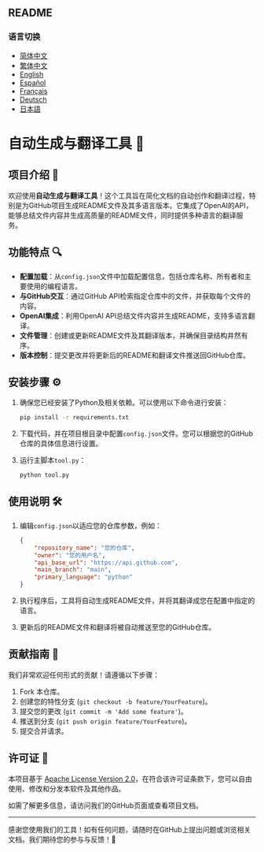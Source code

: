 ## README

### 语言切换
- [简体中文](README.md)
- [繁体中文](README/README_繁体中文.md)
- [English](README/README_English.md)
- [Español](README/README_Español.md)
- [Français](README/README_Français.md)
- [Deutsch](README/README_Deutsch.md)
- [日本語](README/README_日本語.md)

# 自动生成与翻译工具 🚀

## 项目介绍 📖

欢迎使用**自动生成与翻译工具**！这个工具旨在简化文档的自动创作和翻译过程，特别是为GitHub项目生成README文件及其多语言版本。它集成了OpenAI的API，能够总结文件内容并生成高质量的README文件，同时提供多种语言的翻译服务。

## 功能特点 🔍

- **配置加载**：从`config.json`文件中加载配置信息，包括仓库名称、所有者和主要使用的编程语言。
- **与GitHub交互**：通过GitHub API检索指定仓库中的文件，并获取每个文件的内容。
- **OpenAI集成**：利用OpenAI API总结文件内容并生成README，支持多语言翻译。
- **文件管理**：创建或更新README文件及其翻译版本，并确保目录结构井然有序。
- **版本控制**：提交更改并将更新后的README和翻译文件推送回GitHub仓库。

## 安装步骤 ⚙️

1. 确保您已经安装了Python及相关依赖。可以使用以下命令进行安装：
   ```bash
   pip install -r requirements.txt
   ```

2. 下载代码，并在项目根目录中配置`config.json`文件。您可以根据您的GitHub仓库的具体信息进行设置。

3. 运行主脚本`tool.py`：
   ```bash
   python tool.py
   ```

## 使用说明 🛠️

1. 编辑`config.json`以适应您的仓库参数，例如：
   ```json
   {
       "repository_name": "您的仓库",
       "owner": "您的用户名",
       "api_base_url": "https://api.github.com",
       "main_branch": "main",
       "primary_language": "python"
   }
   ```
   
2. 执行程序后，工具将自动生成README文件，并将其翻译成您在配置中指定的语言。

3. 更新后的README文件和翻译将被自动推送至您的GitHub仓库。

## 贡献指南 🤝

我们非常欢迎任何形式的贡献！请遵循以下步骤：

1. Fork 本仓库。
2. 创建您的特性分支 (`git checkout -b feature/YourFeature`)。
3. 提交您的更改 (`git commit -m 'Add some feature'`)。
4. 推送到分支 (`git push origin feature/YourFeature`)。
5. 提交合并请求。

## 许可证 📄

本项目基于 [Apache License Version 2.0](http://www.apache.org/licenses/LICENSE-2.0)，在符合该许可证条款下，您可以自由使用、修改和分发本软件及其他作品。

如需了解更多信息，请访问我们的GitHub页面或查看项目文档。

---

感谢您使用我们的工具！如有任何问题，请随时在GitHub上提出问题或浏览相关文档。我们期待您的参与与反馈！🌟